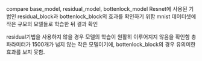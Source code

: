 compare base_model, residual_model, bottenlock_model
Resnet에 사용된 기법인 residual_block과 bottenlock_block의 효과를 확인하기 위함
mnist 데이터셋에 작은 규모의 모델들로 학습한 뒤 결과 확인

residual기법을 사용하지 않을 경우 모델의 학습이 원활히 이루어지지 않음을 확인함
총 파라미터가 1500개가 넘지 않는 작은 모델이기에, bottenlock_block의 경우 유의미한 효과를 보지 못함.
